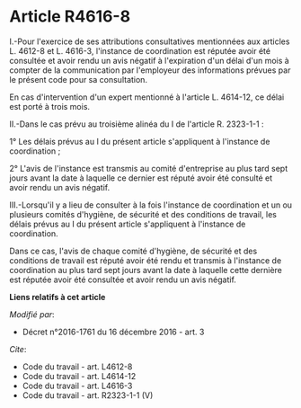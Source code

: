 # Article R4616-8

I.-Pour l'exercice de ses attributions consultatives mentionnées aux articles L. 4612-8 et L. 4616-3, l'instance de
coordination est réputée avoir été consultée et avoir rendu un avis négatif à l'expiration d'un délai d'un mois à compter de
la communication par l'employeur des informations prévues par le présent code pour sa consultation. 

En cas d'intervention d'un expert mentionné à l'article L. 4614-12, ce délai est porté à trois mois. 

II.-Dans le cas prévu au troisième alinéa du I de l'article R. 2323-1-1 : 

1° Les délais prévus au I du présent article s'appliquent à l'instance de coordination ; 

2° L'avis de l'instance est transmis au comité d'entreprise au plus tard sept jours avant la date à laquelle ce dernier est
réputé avoir été consulté et avoir rendu un avis négatif. 

III.-Lorsqu'il y a lieu de consulter à la fois l'instance de coordination et un ou plusieurs comités d'hygiène, de sécurité
et des conditions de travail, les délais prévus au I du présent article s'appliquent à l'instance de coordination. 

Dans ce cas, l'avis de chaque comité d'hygiène, de sécurité et des conditions de travail est réputé avoir été rendu et
transmis à l'instance de coordination au plus tard sept jours avant la date à laquelle cette dernière est réputée avoir été
consultée et avoir rendu un avis négatif.

**Liens relatifs à cet article**

_Modifié par_:

  - Décret n°2016-1761 du 16 décembre 2016 - art. 3

_Cite_:

  - Code du travail - art. L4612-8
  - Code du travail - art. L4614-12
  - Code du travail - art. L4616-3
  - Code du travail - art. R2323-1-1 (V)
